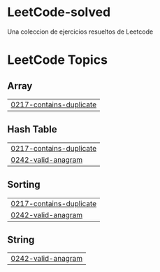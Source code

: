 # LeetCode-solved
Una coleccion de ejercicios resueltos de Leetcode
<!---LeetCode Topics Start-->
# LeetCode Topics
## Array
|  |
| ------- |
| [0217-contains-duplicate](https://github.com/nachofarias16/LeetHub-solved/tree/master/0217-contains-duplicate) |
## Hash Table
|  |
| ------- |
| [0217-contains-duplicate](https://github.com/nachofarias16/LeetHub-solved/tree/master/0217-contains-duplicate) |
| [0242-valid-anagram](https://github.com/nachofarias16/LeetHub-solved/tree/master/0242-valid-anagram) |
## Sorting
|  |
| ------- |
| [0217-contains-duplicate](https://github.com/nachofarias16/LeetHub-solved/tree/master/0217-contains-duplicate) |
| [0242-valid-anagram](https://github.com/nachofarias16/LeetHub-solved/tree/master/0242-valid-anagram) |
## String
|  |
| ------- |
| [0242-valid-anagram](https://github.com/nachofarias16/LeetHub-solved/tree/master/0242-valid-anagram) |
<!---LeetCode Topics End-->
